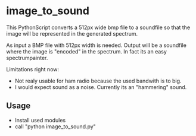 # image_to_sound
This PythonScript converts a 512px wide bmp file to a soundfile so that the image will be represented in the generated spectrum.

As input a BMP file with 512px width is needed.
Output will be a soundfile where the image is "encoded" in the spectrum.
In fact its an easy spectrumpainter.

Limitations right now:
- Not realy usable for ham radio because the used bandwith is to big.
- I would expect sound as a noise. Currently its an "hammering" sound.

## Usage 
- Install used modules
- call "python image_to_sound.py"

